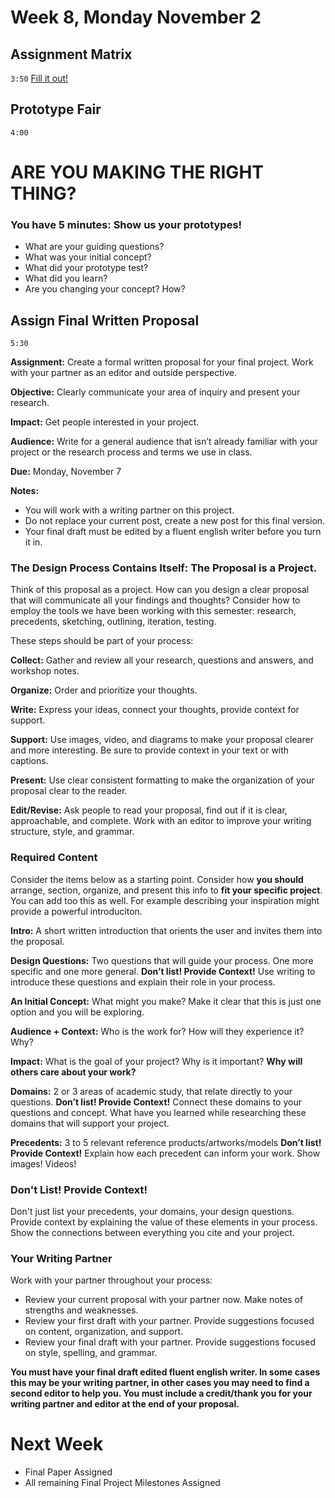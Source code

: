 # Week 8, Monday November 2


## Assignment Matrix
`3:50`
[Fill it out!](https://docs.google.com/a/newschool.edu/spreadsheets/d/18_duouly9GZ2GEePvJRrKsuBAKugB8dciQjYPJ5bcxw/edit?usp=sharing)


## Prototype Fair
`4:00`

# **ARE YOU MAKING THE RIGHT THING?**

### You have 5 minutes: Show us your prototypes!
- What are your guiding questions?
- What was your initial concept?
- What did your prototype test?
- What did you learn?
- Are you changing your concept? How?



## Assign Final Written Proposal
`5:30`

**Assignment:** Create a formal written proposal for your final project. Work with your partner as an editor and outside perspective.

**Objective:** Clearly communicate your area of inquiry and present your research.

**Impact:** Get people interested in your project.

**Audience:** Write for a general audience that isn’t already familiar with your project or the research process and terms we use in class.

**Due:** Monday, November 7


**Notes:**
- You will work with a writing partner on this project.
- Do not replace your current post, create a new post for this final version.
- Your final draft must be edited by a fluent english writer before you turn it in.


### The Design Process Contains Itself: The Proposal is a Project.

Think of this proposal as a project. How can you design a clear proposal that will communicate all your findings and thoughts? Consider how to employ the tools we have been working with this semester: research, precedents, sketching, outlining, iteration, testing.

These steps should be part of your process:

**Collect:** Gather and review all your research, questions and answers, and workshop notes.

**Organize:** Order and prioritize your thoughts.

**Write:** Express your ideas, connect your thoughts, provide context for support.

**Support:** Use images, video, and diagrams to make your proposal clearer and more interesting. Be sure to provide context in your text or with captions.

**Present:** Use clear consistent formatting to make the organization of your proposal clear to the reader.

**Edit/Revise:** Ask people to read your proposal, find out if it is clear, approachable, and complete. Work with an editor to improve your writing structure, style, and grammar.

### Required Content

Consider the items below as a starting point. Consider how **you should** arrange, section, organize, and present this info to **fit your specific project**. You can add too this as well. For example describing your inspiration might provide a powerful introduciton.


**Intro:** A short written introduction that orients the user and invites them into the proposal.

**Design Questions:** Two questions that will guide your process. One more specific and one more general. **Don’t list! Provide Context!** Use writing to introduce these questions and explain their role in your process.

**An Initial Concept:** What might you make? Make it clear that this is just one option and you will be exploring.

**Audience + Context:** Who is the work for? How will they experience it? Why?

**Impact:** What is the goal of your project? Why is it important? **Why will others care about your work?**

**Domains:** 2 or 3 areas of academic study, that relate directly to your questions. **Don’t list! Provide Context!** Connect these domains to your questions and concept. What have you learned while researching these domains that will support your project.

**Precedents:** 3 to 5 relevant reference products/artworks/models **Don’t list! Provide Context!** Explain how each precedent can inform your work. Show images! Videos!

### Don't List! Provide Context!
Don't just list your precedents, your domains, your design questions. Provide context by explaining the value of these elements in your process. Show the connections between everything you cite and your project.

### Your Writing Partner
Work with your partner throughout your process:
- Review your current proposal with your partner now. Make notes of strengths and weaknesses.
- Review your first draft with your partner. Provide suggestions focused on content, organization, and support.
- Review your final draft with your partner. Provide suggestions focused on style, spelling, and grammar.

**You must have your final draft edited fluent english writer. In some cases this may be your writing partner, in other cases you may need to find a second editor to help you. You must include a credit/thank you for your writing partner and editor at the end of your proposal.**









# Next Week

- Final Paper Assigned
- All remaining Final Project Milestones Assigned
